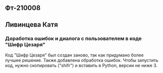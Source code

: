## Фт-210008
## Ливинцева Катя
### Доработка ошибок и диалога с пользователем в коде "Шифр Цезаря"
Код "Шифр Цезаря" был создан заново, так как придумано более лучшее решение. Также добавлена обработка ошибок.
Чтобы запустить код, нужно скопировать ("shifr") и вставить в Python, версии не ниже 3. 
